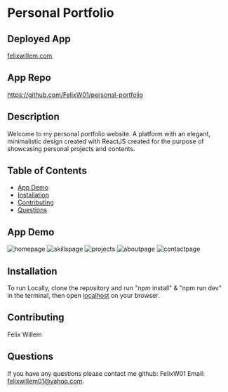 # Personal Portfolio

## Deployed App 
[felixwillem.com](https://felixwillem.com/)

## App Repo 
https://github.com/FelixW01/personal-portfolio

## Description
Welcome to my personal portfolio website. A platform with an elegant, minimalistic design created with ReactJS created for the purpose of showcasing personal projects and contents.

## Table of Contents
- [App Demo](#app-demo)
- [Installation](#installation)
- [Contributing](#contributing)
- [Questions](#questions)

## App Demo
![homepage](https://github.com/FelixW01/Personal-portfolio/assets/90164142/6a643cf3-0ab6-48c0-8558-5a3786169600)
![skillspage](https://github.com/FelixW01/Personal-portfolio/assets/90164142/e10df2c3-258f-4aef-be7e-3c26632b4279)
![projects](https://github.com/FelixW01/Personal-portfolio/assets/90164142/81da13ed-e27d-4742-8e39-3e6df18175d6)
![aboutpage](https://github.com/FelixW01/Personal-portfolio/assets/90164142/49996044-9630-4975-9a6b-35c9f2d112c6)
![contactpage](https://github.com/FelixW01/Personal-portfolio/assets/90164142/e84d9ce6-bfde-4825-b8d4-e54f3fa7ca33)

## Installation
To run Locally, clone the repository and run "npm install" & "npm run dev" in the terminal, then open [localhost](http://127.0.0.1:5173/) on your browser.

## Contributing
Felix Willem

## Questions
If you have any questions please contact me github: FelixW01 Email: felixwillem01@yahoo.com.
